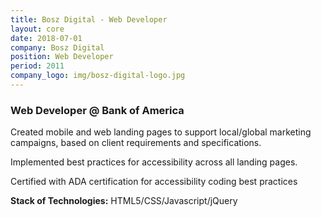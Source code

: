 ```yaml
---
title: Bosz Digital - Web Developer
layout: core
date: 2018-07-01
company: Bosz Digital
position: Web Developer
period: 2011 
company_logo: img/bosz-digital-logo.jpg
---
```




### **Web Developer @ Bank of America**

Created mobile and web landing pages to support local/global marketing campaigns, based on client requirements and specifications.

Implemented best practices for accessibility across all landing pages. 

Certified with ADA certification for accessibility coding best practices

**Stack of Technologies:** HTML5/CSS/Javascript/jQuery